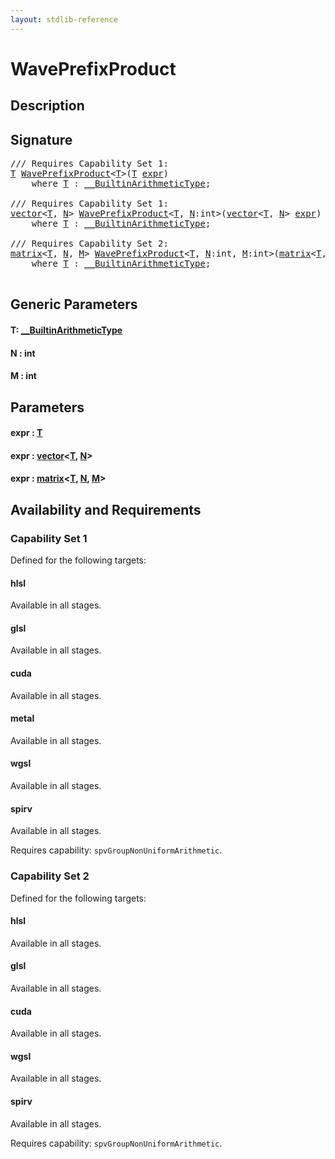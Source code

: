 ```yaml
---
layout: stdlib-reference
---
```


# WavePrefixProduct

## Description





## Signature 

<pre>
/// Requires Capability Set 1:
<a href="waveprefixproduct-04a.html#typeparam-T" class="code_type">T</a> <a href="waveprefixproduct-04a.html">WavePrefixProduct</a>&lt;<a href="waveprefixproduct-04a.html#typeparam-T" class="code_type">T</a>&gt;(<a href="waveprefixproduct-04a.html#typeparam-T" class="code_type">T</a> <a href="waveprefixproduct-04a.html#decl-expr" class="code_param">expr</a>)
    <span class='code_keyword'>where</span> <a href="waveprefixproduct-04a.html#typeparam-T" class="code_type">T</a> : <a href="index.html" class="code_type">__BuiltinArithmeticType</a>;

/// Requires Capability Set 1:
<a href="index.html" class="code_type">vector</a>&lt;<a href="waveprefixproduct-04a.html#typeparam-T" class="code_type">T</a>, <a href="waveprefixproduct-04a.html#decl-N" class="code_var">N</a>&gt; <a href="waveprefixproduct-04a.html">WavePrefixProduct</a>&lt;<a href="waveprefixproduct-04a.html#typeparam-T" class="code_type">T</a>, <a href="waveprefixproduct-04a.html#decl-N" class="code_var">N</a>:<span class="code_keyword">int</span>&gt;(<a href="index.html" class="code_type">vector</a>&lt;<a href="waveprefixproduct-04a.html#typeparam-T" class="code_type">T</a>, <a href="waveprefixproduct-04a.html#decl-N" class="code_var">N</a>&gt; <a href="waveprefixproduct-04a.html#decl-expr" class="code_param">expr</a>)
    <span class='code_keyword'>where</span> <a href="waveprefixproduct-04a.html#typeparam-T" class="code_type">T</a> : <a href="index.html" class="code_type">__BuiltinArithmeticType</a>;

/// Requires Capability Set 2:
<a href="index.html" class="code_type">matrix</a>&lt;<a href="waveprefixproduct-04a.html#typeparam-T" class="code_type">T</a>, <a href="waveprefixproduct-04a.html#decl-N" class="code_var">N</a>, <a href="waveprefixproduct-04a.html#decl-M" class="code_var">M</a>&gt; <a href="waveprefixproduct-04a.html">WavePrefixProduct</a>&lt;<a href="waveprefixproduct-04a.html#typeparam-T" class="code_type">T</a>, <a href="waveprefixproduct-04a.html#decl-N" class="code_var">N</a>:<span class="code_keyword">int</span>, <a href="waveprefixproduct-04a.html#decl-M" class="code_var">M</a>:<span class="code_keyword">int</span>&gt;(<a href="index.html" class="code_type">matrix</a>&lt;<a href="waveprefixproduct-04a.html#typeparam-T" class="code_type">T</a>, <a href="waveprefixproduct-04a.html#decl-N" class="code_var">N</a>, <a href="waveprefixproduct-04a.html#decl-M" class="code_var">M</a>&gt; <a href="waveprefixproduct-04a.html#decl-expr" class="code_param">expr</a>)
    <span class='code_keyword'>where</span> <a href="waveprefixproduct-04a.html#typeparam-T" class="code_type">T</a> : <a href="index.html" class="code_type">__BuiltinArithmeticType</a>;

</pre>

## Generic Parameters

####  <a id="typeparam-T"></a>T: [\_\_BuiltinArithmeticType](../interfaces/0_builtinarithmetictype-029j/index)
####  <a id="decl-N"></a>N  : int
####  <a id="decl-M"></a>M  : int

## Parameters

####  <a id="decl-expr"></a>expr  : [T](waveprefixproduct-04a#typeparam-T)
####  <a id="decl-expr"></a>expr  : [vector](../types/vector/index)\<[T](../types/vector/index#typeparam-T), [N](../types/vector/index#decl-N)\>
####  <a id="decl-expr"></a>expr  : [matrix](../types/matrix/index)\<[T](../types/matrix/t-0), [N](../types/matrix/index#decl-N), [M](../types/matrix/index#decl-M)\>

## Availability and Requirements

### Capability Set 1

Defined for the following targets:

#### hlsl
Available in all stages.

#### glsl
Available in all stages.

#### cuda
Available in all stages.

#### metal
Available in all stages.

#### wgsl
Available in all stages.

#### spirv
Available in all stages.

Requires capability: `spvGroupNonUniformArithmetic`.

### Capability Set 2

Defined for the following targets:

#### hlsl
Available in all stages.

#### glsl
Available in all stages.

#### cuda
Available in all stages.

#### wgsl
Available in all stages.

#### spirv
Available in all stages.

Requires capability: `spvGroupNonUniformArithmetic`.


